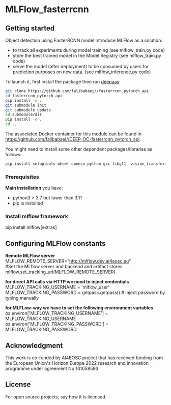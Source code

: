 # MLFlow_fasterrcnn

## Getting started

Object detection using FasterRCNN model
Introduce MLFlow as a solution:
<ul>
    <li> to track all experiments during model training (see mlflow_train.py code) 
    <li> store the best trained model in the Model Registry (see mlflow_train.py code) 
    <li> serve the model (after deployment) to be consumed by users for prediction purposes on new data. (see mlflow_inference.py code) 
</ul>

To launch it, first install the package then run [deepaas](https://github.com/indigo-dc/DEEPaaS):
```bash
git clone https://github.com/falibabaei//fasterrcnn_pytorch_api
cd fasterrcnn_pytorch_api
pip install -e .
git submodule init
git submodule update
cd submodule/dir
pip install -e .
cd ..

```
The associated Docker container for this module can be found in https://github.com/falibabaei//DEEP-OC-fasterrcnn_pytorch_api.

You might need to install some other dependent packages/libraries as follows:
```bash 
pip install setuptools wheel opencv-python gcc libgl1  vision_transformers albumentations
```

### Prerequisites
**Main installation**
you have:
<ul>
<li>python3 > 3.7 but lower than 3.11
<li>pip is installed
</ul>

### Install mlflow framework
pip install mlflow[extras]


## Configuring MLFlow constants

**Remote MLFlow server**
MLFLOW_REMOTE_SERVER="http://mlflow.dev.ai4eosc.eu" <your mlflow_tracking_server> <br />
#Set the MLflow server and backend and artifact stores <br />
mlflow.set_tracking_uri(MLFLOW_REMOTE_SERVER) <br />

**for direct API calls via HTTP we need to inject credentials** <br />
MLFLOW_TRACKING_USERNAME = 'mlflow_user' <br />
MLFLOW_TRACKING_PASSWORD =  getpass.getpass()  # inject password by typing manually <br />

**for MLFLow-way we have to set the following environment variables** <br />
os.environ['MLFLOW_TRACKING_USERNAME'] = MLFLOW_TRACKING_USERNAME <br />
os.environ['MLFLOW_TRACKING_PASSWORD'] = MLFLOW_TRACKING_PASSWORD <br />

## Acknowledgment
This work is co-funded by AI4EOSC project that has received funding from the European Union's Horizon Europe 2022 research and innovation programme under agreement No 101058593

## License
For open source projects, say how it is licensed.



